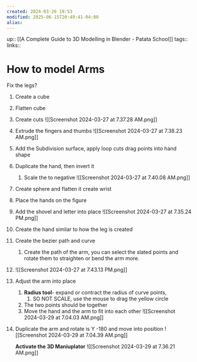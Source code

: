 ```yaml
---
created: 2024-03-26 19:53
modified: 2025-06-15T20:49:41-04:00
alias: 
---
```

up::  [[A Complete Guide to 3D Modelling in Blender - Patata School]]
tags::
links::
# How to model Arms


Fix the legs?
1. Create a cube
2. Flatten cube
3. Create cuts
	 ![[Screenshot 2024-03-27 at 7.37.28 AM.png]]
1. Extrude the fingers and thumbs
	 ![[Screenshot 2024-03-27 at 7.38.23 AM.png]]
5. Add the Subdivision surface, apply loop cuts drag points into hand shape
6. Duplicate the hand, then invert it
	1. Scale the to negative
	![[Screenshot 2024-03-27 at 7.40.08 AM.png]]
6. Create sphere and flatten it create wrist
7. Place the hands on the figure
8. Add the shovel and letter into place
![[Screenshot 2024-03-27 at 7.35.24 PM.png]]

9. Create the hand similar to how the leg is created
10. Create the bezier path and curve
	1. Create the path of the arm, you can select the slated points and rotate them to straighten or bend the arm more.
11. ![[Screenshot 2024-03-27 at 7.43.13 PM.png]]
12. Adjust the arm into place
	1. **Radius tool**- expand or contract the radius of curve points,
		1. SO NOT SCALE, use the mouse to drag the yellow circle
	2. The two points should be together
	3. Move the hand and the arm to fit into each other
	 ![[Screenshot 2024-03-29 at 7.04.03 AM.png]]
13. Duplicate the arm and rotate is Y -180 and move into position
	![[Screenshot 2024-03-29 at 7.04.39 AM.png]]


	**Activate the 3D Maniuplator**
	![[Screenshot 2024-03-29 at 7.36.21 AM.png]]
